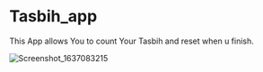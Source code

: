 # Tasbih_app
This App allows You to count Your Tasbih and reset when u finish.

![Screenshot_1637083215](https://user-images.githubusercontent.com/91122146/141939559-4719fcb6-3f86-4a82-82fa-a90c45a5124f.png)

